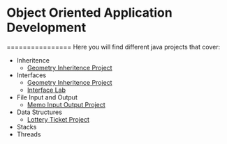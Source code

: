 # Object Oriented Application Development
================
Here you will find different java projects that cover:
* Inheritence
  * [Geometry Inheritence Project](https://github.com/sellnat77/OOAppDevelopment/tree/master/GeometryInheritence)
* Interfaces
  * [Geometry Inheritence Project](https://github.com/sellnat77/OOAppDevelopment/tree/master/GeometryInheritence)
  * [Interface Lab](https://github.com/sellnat77/OOAppDevelopment/tree/master/InterFaceLab)
* File Input and Output
  * [Memo Input Output Project](https://github.com/sellnat77/OOAppDevelopment/tree/master/MemoIO)
* Data Structures
  * [Lottery Ticket Project](https://github.com/sellnat77/OOAppDevelopment/tree/master/MegaMillionsArrayList)
* Stacks
* Threads
